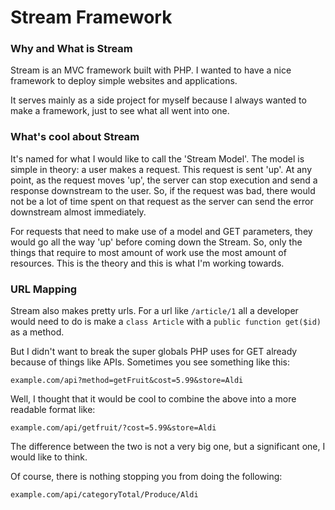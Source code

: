 Stream Framework
================

### Why and What is Stream

Stream is an MVC framework built with PHP. I wanted to have a nice framework to deploy simple websites and applications. 

It serves mainly as a side project for myself because I always wanted to make a framework, just to see what all went into one.

### What's cool about Stream

It's named for what I would like to call the 'Stream Model'. The model is simple in theory: a user makes a request. This request is sent 'up'. At any point, as the request moves 'up', the server can stop execution and send a response downstream to the user. So, if the request was bad, there would not be a lot of time spent on that request as the server can send the error downstream almost immediately.

For requests that need to make use of a model and GET parameters, they would go all the way 'up' before coming down the Stream. So, only the things that require to most amount of work use the most amount of resources. This is the theory and this is what I'm working towards.

### URL Mapping

Stream also makes pretty urls. For a url like ``/article/1`` all a developer would need to do is make a  ``class Article`` with a ``public function get($id)`` as a method.

But I didn't want to break the super globals PHP uses for GET already because of things like APIs. Sometimes you see something like this:

``example.com/api?method=getFruit&cost=5.99&store=Aldi``

Well, I thought that it would be cool to combine the above into a more readable format like:

``example.com/api/getfruit/?cost=5.99&store=Aldi``

The difference between the two is not a very big one, but a significant one, I would like to think.

Of course, there is nothing stopping you from doing the following:

``example.com/api/categoryTotal/Produce/Aldi``
